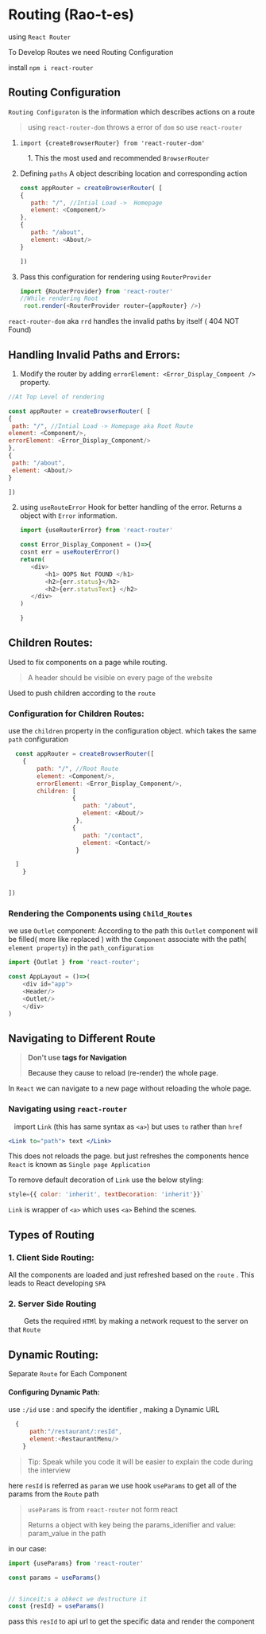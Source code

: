 # Routing (Rao-t-es)

using `React Router`

To Develop Routes we need Routing Configuration

install `npm i react-router`

## Routing Configuration

`Routing Configuraton` is the information which describes actions on a route

> using `react-router-dom` throws a error of `dom` so use `react-router`

1. `import {createBrowserRouter} from 'react-router-dom'`
   
       1. This the most used and recommended `BrowserRouter`

2. Defining `paths` A object describing location and corresponding action
   
   ```js
   const appRouter = createBrowserRouter( [
   {
      path: "/", //Intial Load ->  Homepage 
      element: <Component/>
   },
   {
      path: "/about",
      element: <About/>  
   }    
   
   ])
   ```

3. Pass this configuration for rendering using `RouterProvider` 
   
   ```js
   import {RouterProvider} from 'react-router'
   //While rendering Root
    root.render(<RouterProvider router={appRouter} />)
   ```

`react-router-dom` aka `rrd` handles the invalid  paths by itself ( 404 NOT Found) 

## Handling Invalid Paths and Errors:

1. Modify the router by adding `errorElement: <Error_Display_Compoent /> ` property.

```js
//At Top Level of rendering

const appRouter = createBrowserRouter( [
{
 path: "/", //Intial Load -> Homepage aka Root Route
element: <Component/>,
errorElement: <Error_Display_Component/>
},
{
 path: "/about",
 element: <About/>  
}

]) 
```

2. using `useRouteError` Hook for better handling of the error. Returns a object with `Error` information.
   
   ```js
   import {useRouterError} from 'react-router'
   
   const Error_Display_Component = ()=>{
   cosnt err = useRouterError()
   return(
      <div>
          <h1> OOPS Not FOUND </h1>
          <h2>{err.status}</h2>
          <h2>{err.statusText} </h2>     
      </div>
   )    
   
   }         
   ```

## Children Routes:

Used to fix components on a page while routing.

> A header should be visible on every page of the website

Used to push children according to the `route`

### Configuration for Children Routes:

use the `children` property in the configuration object. which takes the same `path` configuration 

```js
  const appRouter = createBrowserRouter([
    {
        path: "/", //Root Route
        element: <Component/>,
        errorElement: <Error_Display_Component/>,
        children: [
                  {
                     path: "/about",
                     element: <About/>  
                   },
                  {
                     path: "/contact",
                     element: <Contact/>  
                   }

  ]
    }


]) 
```

### Rendering the Components using `Child_Routes`

we use `Outlet` component: According to the path this `Outlet` component  will be filled( more like replaced ) with the `Component` associate with the path( `element property`) in the `path_configuration`

```js
import {Outlet } from 'react-router';

const AppLayout = ()=>(
    <div id="app"> 
    <Header/>
    <Outlet/>
    </div>
)    
```

## Navigating to Different Route

> **Don't use  <a> tags for Navigation**
> 
> Because they cause to reload (re-render) the whole page.

In `React` we can navigate to a new page without reloading the whole page.

### Navigating using `react-router`

   import `Link` (this has same syntax as `<a>`)  but uses `to` rather than `href`

```jsx
<Link to="path"> text </Link> 
```

This does not reloads the page. but just refreshes the components hence `React` is known as `Single page Application`

To remove default decoration of `Link` use the below styling:




```js
style={{ color: 'inherit', textDecoration: 'inherit'}}`
```

`Link` is wrapper of `<a>` which uses `<a>` Behind the scenes.

## Types of Routing

### 1. Client Side Routing:

 All the components are loaded and just refreshed based on the `route` . This leads to React developing `SPA`

### 2. Server Side Routing

        Gets the required `HTMl`  by making a network request to the server on that `Route`

## Dynamic Routing:

 Separate `Route` for Each Component

#### Configuring Dynamic Path:

use `:/id`  use : and specify the identifier , making a Dynamic URL 

```js
  {
      path:"/restaurant/:resId",
      element:<RestaurantMenu/>
    }    
```

> Tip: Speak while you code it will be easier to explain the code during the interview

here `resId` is referred as `param`  we use hook `useParams` to get all of the params from the `Route` path

> `useParams` is from `react-router` not form react
> 
> Returns a object with key being the params_idenifier and value: param_value in  the path

in our case:

```js
import {useParams} from 'react-router'

const params = useParams()


// Sinceit;s a obkect we destructure it
const {resId} = useParams()
```

pass this `resId` to api url to get the specific data and render the component
